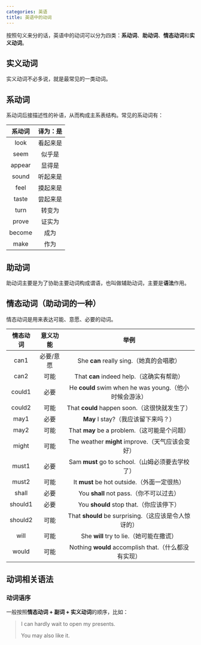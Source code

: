 ```yaml
---
categories: 英语
title: 英语中的动词
---
```


按照句义来分的话，英语中的动词可以分为四类：**系动词**、**助动词**、**情态动词**和**实义动词**。

## 实义动词

实义动词不必多说，就是最常见的一类动词。

## 系动词

系动词后接描述性的补语，从而构成主系表结构。常见的系动词有：

| 系动词 | 译为：是 |
| :----: | :------: |
|  look  | 看起来是 |
|  seem  |  似乎是  |
| appear |  显得是  |
| sound  | 听起来是 |
|  feel  | 摸起来是 |
| taste  | 尝起来是 |
|  turn  |  转变为  |
| prove  |  证实为  |
| become |   成为   |
|  make  |   作为   |

## 助动词

助动词主要是为了协助主要动词构成谓语，也叫做辅助动词，主要是**语法**作用。

## 情态动词（助动词的一种）

情态动词是用来表达可能、意愿、必要的动词。

| 情态动词 | 意义功能  |                          举例                          |
| :------: | :-------: | :----------------------------------------------------: |
|   can1   | 必要/意愿 |        She **can** really sing.（她真的会唱歌）        |
|   can2   |   可能    |       That **can** indeed help.（这确实有帮助）        |
|  could1  |   必要    | He **could** swim when he was young.（他小时候会游泳） |
|  could2  |   可能    |     That **could** happen soon.（这很快就发生了）      |
|   may1   |   必要    |          **May** I stay?（我应该留下来吗？）           |
|   may2   |   可能    |      That **may** be a problem.（这可能是个问题）      |
|  might   |   可能    |    The weather **might** improve.（天气应该会变好）    |
|  must1   |   必要    |    Sam **must** go to school.（山姆必须要去学校了）    |
|  must2   |   可能    |      It **must** be hot outside.（外面一定很热）       |
|  shall   |   必要    |        You **shall** not pass.（你不可以过去）         |
| should1  |   必要    |        You **should** stop that.（你应该停下）         |
| should2  |   可能    |  That **should** be surprising.（这应该是令人惊讶的）  |
|   will   |   可能    |        She **will** try to lie.（她可能在撒谎）        |
|  would   |   可能    |  Nothing **would** accomplish that.（什么都没有实现）  |

## 动词相关语法

### 动词语序

一般按照**情态动词 + 副词 + 实义动词**的顺序，比如：

> I can hardly wait to open my presents.
>
> You may also like it.

